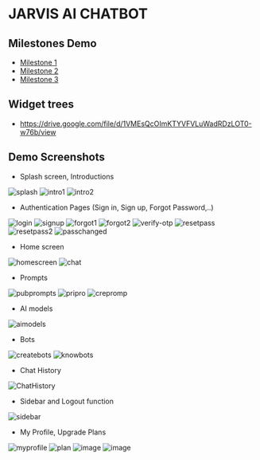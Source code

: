 # JARVIS AI CHATBOT

## Milestones Demo
- [Milestone 1](https://youtu.be/dkhWrtpB5jY)
- [Milestone 2](https://youtu.be/kf6mt3OGfG0)
- [Milestone 3](https://www.youtube.com/watch?v=X0QmsCpxUiw)

## Widget trees
- https://drive.google.com/file/d/1VMEsQcOImKTYVFVLuWadRDzLOT0-w76b/view
## Demo Screenshots
- Splash screen, Introductions

![splash](https://github.com/user-attachments/assets/e8757cc7-0c21-42c6-a9fc-d3d81db70293)
![intro1](https://github.com/user-attachments/assets/28630477-4846-467e-96cd-932a2010ed50)
![intro2](https://github.com/user-attachments/assets/769a8bdd-cac9-47ac-88f2-ffdd540481a5)
- Authentication Pages (Sign in, Sign up, Forgot Password,..)

![login](https://github.com/user-attachments/assets/3f23d3ed-717b-492f-b610-598a4f15b245)
![signup](https://github.com/user-attachments/assets/1013d17e-05e7-4bcb-8dd3-9a39d752e7a6)
![forgot1](https://github.com/user-attachments/assets/e6f267dc-146b-4320-9391-3ccbfb1dbfae)
![forgot2](https://github.com/user-attachments/assets/1817aac3-b88b-4ad0-9b21-36906b424c2f)
![verify-otp](https://github.com/user-attachments/assets/26d3436f-52b2-4ee8-8b66-490a40878206)
![resetpass](https://github.com/user-attachments/assets/0bb269df-643d-480a-a3b3-14945752611e)
![resetpass2](https://github.com/user-attachments/assets/343325d1-5096-4ce5-bafe-592b63bfa5e5)
![passchanged](https://github.com/user-attachments/assets/06851bce-c344-4839-a518-1010ee88f53d)
- Home screen

![homescreen](https://github.com/user-attachments/assets/dbcc85b1-3b02-4760-8d50-aafe2a39b8a6)
![chat](https://github.com/user-attachments/assets/241d70f8-96c3-46ef-ace6-d234ce67f067)
- Prompts

![pubprompts](https://github.com/user-attachments/assets/fbd9ea96-80be-4537-81e8-ef91a2fcb416)
![pripro](https://github.com/user-attachments/assets/948aea06-2a5e-4b14-b3e0-c6582d92a328)
![crepromp](https://github.com/user-attachments/assets/2ad58c3a-64ec-4bfb-955c-e3fda6de6092)
- AI models

![aimodels](https://github.com/user-attachments/assets/23087336-1cec-4a5e-af4f-9076b6d38480)
- Bots

![createbots](https://github.com/user-attachments/assets/728643ee-a8ea-409c-9095-decc610219b5)
![knowbots](https://github.com/user-attachments/assets/eb38b03e-4b6c-4293-ab1d-6e4b471be1e5)
- Chat History

![ChatHistory](https://github.com/user-attachments/assets/07d0286a-f9f8-4a62-a4db-b651f864fe6c)
- Sidebar and Logout function

![sidebar](https://github.com/user-attachments/assets/843d9270-1db1-454d-beed-c2c85c0833b8)
- My Profile, Upgrade Plans

![myprofile](https://github.com/user-attachments/assets/3a73071a-9753-4a19-8bf8-de5faeda399c)
![plan](https://github.com/user-attachments/assets/037db5bb-3aa4-4840-92d2-e03ebeb83318)
![image](https://github.com/user-attachments/assets/214ae8e1-0515-403a-a4da-d9c9489792bf)
![image](https://github.com/user-attachments/assets/c3001ae8-e6d1-42f2-ac04-0e9c05ff1ac8)



